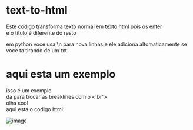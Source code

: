 # text-to-html
Este codigo transforma texto normal em texto html pois os enter <br> e o titulo é diferente do resto

em python voce usa \n para nova linhas e ele adiciona altomaticamente se voce ta tirando de um txt
<html>
  <body>
    <h1>aqui esta um exemplo</h1> <p>isso é um exemplo<br>da para trocar as breaklines com o <'br'><br>olha soo!<br>aqui esta o codigo html:</p>
  </body>
</html>
      
![image](https://github.com/Rafacenter32-2/text-to-html/assets/166769380/0ae7f632-6d93-42f1-8fa4-fb1c2e0ccf83)
